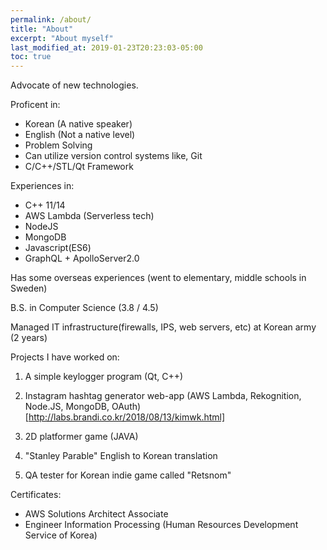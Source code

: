 ```yaml
---
permalink: /about/
title: "About"
excerpt: "About myself"
last_modified_at: 2019-01-23T20:23:03-05:00
toc: true
---
```


Advocate of new technologies.

Proficent in:
- Korean (A native speaker)
- English (Not a native level)
- Problem Solving
- Can utilize version control systems like, Git
- C/C++/STL/Qt Framework

Experiences in:
- C++ 11/14
- AWS Lambda (Serverless tech)
- NodeJS
- MongoDB
- Javascript(ES6)
- GraphQL + ApolloServer2.0

Has some overseas experiences (went to elementary, middle schools in Sweden)

B.S. in Computer Science (3.8 / 4.5)

Managed IT infrastructure(firewalls, IPS, web servers, etc) at Korean army (2 years)


Projects I have worked on:
1. A simple keylogger program (Qt, C++)

2. Instagram hashtag generator web-app (AWS Lambda, Rekognition, Node.JS, MongoDB, OAuth)
[http://labs.brandi.co.kr/2018/08/13/kimwk.html]

3. 2D platformer game (JAVA)

4. "Stanley Parable" English to Korean translation

5. QA tester for Korean indie game called "Retsnom"

Certificates:
- AWS Solutions Architect Associate
- Engineer Information Processing (Human Resources Development Service of Korea)